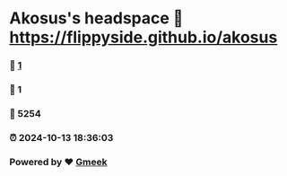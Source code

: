 # Akosus's headspace :link: https://flippyside.github.io/akosus 
### :page_facing_up: [1](https://flippyside.github.io/akosus/tag.html) 
### :speech_balloon: 1 
### :hibiscus: 5254 
### :alarm_clock: 2024-10-13 18:36:03 
### Powered by :heart: [Gmeek](https://github.com/Meekdai/Gmeek)
